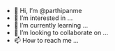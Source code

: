 - 👋 Hi, I’m @parthipanme
- 👀 I’m interested in ...
- 🌱 I’m currently learning ...
- 💞️ I’m looking to collaborate on ...
- 📫 How to reach me ...

<!---
parthipanme/parthipanme is a ✨ special ✨ repository because its `README.md` (this file) appears on your GitHub profile.
You can click the Preview link to take a look at your changes.
--->
